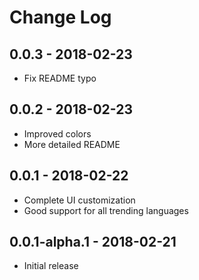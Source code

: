 # Change Log

## 0.0.3 - 2018-02-23

- Fix README typo

## 0.0.2 - 2018-02-23

- Improved colors
- More detailed README

## 0.0.1 - 2018-02-22

- Complete UI customization
- Good support for all trending languages

## 0.0.1-alpha.1 - 2018-02-21

- Initial release
